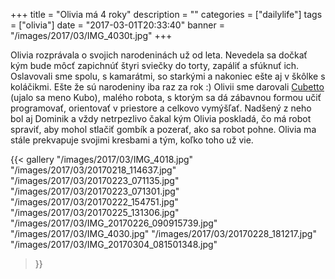 +++
title = "Olivia má 4 roky"
description = ""
categories = ["dailylife"]
tags = ["olivia"]
date = "2017-03-01T20:33:40"
banner = "/images/2017/03/IMG_4030t.jpg"
+++

Olivia rozprávala o svojich narodeninách už od leta. Nevedela sa dočkať kým bude môcť zapichnúť štyri sviečky do torty, zapáliť a sfúknuť ich. Oslavovali sme spolu, s kamarátmi, so starkými a nakoniec ešte aj v škôlke s koláčikmi. Ešte že sú narodeniny iba raz za rok :)
Olivii sme darovali <a title="Cubetto" href="https://www.primotoys.com/" target="_blank">Cubetto</a> (ujalo sa meno Kubo), malého robota, s ktorým sa dá zábavnou formou učiť programovať, orientovať v priestore a celkovo vymýšľať. Nadšený z neho bol aj Dominik a vždy netrpezlivo čakal kým Olivia poskladá, čo má robot spraviť, aby mohol stlačiť gombík a pozerať, ako sa robot pohne.
Olivia ma stále prekvapuje svojimi kresbami a tým, koľko toho už vie.

{{< gallery
  "/images/2017/03/IMG_4018.jpg"
  "/images/2017/03/20170218_114637.jpg"
  "/images/2017/03/20170223_071135.jpg"
  "/images/2017/03/20170223_071301.jpg"
  "/images/2017/03/20170222_154751.jpg"
  "/images/2017/03/20170225_131306.jpg"
  "/images/2017/03/IMG_20170226_090915739.jpg"
  "/images/2017/03/IMG_4030.jpg"
  "/images/2017/03/20170228_181217.jpg"
  "/images/2017/03/IMG_20170304_081501348.jpg"
>}}
